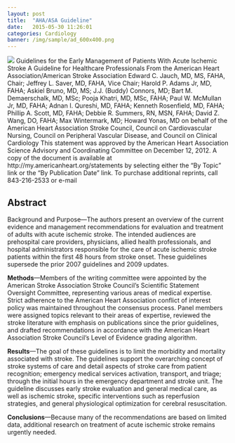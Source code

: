 ```yaml
---
layout: post
title:  "AHA/ASA Guideline"
date:   2015-05-30 11:26:01
categories: Cardiology
banner: /img/sample/ad_600x400.png
---
```


<img class="pull-right margin-left-10" src="{{site.baseurl}}{{page.banner}}"/>
Guidelines for the Early Management of Patients With Acute Ischemic Stroke
A Guideline for Healthcare Professionals From the American Heart Association/American Stroke Association
Edward C. Jauch, MD, MS, FAHA, Chair; Jeffrey L. Saver, MD, FAHA, Vice Chair; Harold P. Adams Jr, MD, FAHA; Askiel Bruno, MD, MS; J.J. (Buddy) Connors, MD; Bart M. Demaerschalk, MD, MSc; Pooja Khatri, MD, MSc, FAHA; Paul W. McMullan Jr, MD, FAHA; Adnan I. Qureshi, MD, FAHA; Kenneth Rosenfield, MD, FAHA; Phillip A. Scott, MD, FAHA; Debbie R. Summers, RN, MSN, FAHA; David Z. Wang, DO, FAHA; Max Wintermark, MD; Howard Yonas, MD on behalf of the American Heart Association Stroke Council, Council on Cardiovascular Nursing, Council on Peripheral Vascular Disease, and Council on Clinical Cardiology
This statement was approved by the American Heart Association Science Advisory and Coordinating Committee on December 12, 2012. A copy of the document is available at http://my.americanheart.org/statements by selecting either the “By Topic” link or the “By Publication Date” link. To purchase additional reprints, call 843-216-2533 or e-mail

<h2>Abstract</h2>
Background and Purpose—The authors present an overview of the current evidence and management recommendations for evaluation and treatment of adults with acute ischemic stroke. The intended audiences are prehospital care providers, physicians, allied health professionals, and hospital administrators responsible for the care of acute ischemic stroke patients within the first 48 hours from stroke onset. These guidelines supersede the prior 2007 guidelines and 2009 updates.

<strong>Methods</strong>—Members of the writing committee were appointed by the American Stroke Association Stroke Council’s Scientific Statement Oversight Committee, representing various areas of medical expertise. Strict adherence to the American Heart Association conflict of interest policy was maintained throughout the consensus process. Panel members were assigned topics relevant to their areas of expertise, reviewed the stroke literature with emphasis on publications since the prior guidelines, and drafted recommendations in accordance with the American Heart Association Stroke Council’s Level of Evidence grading algorithm.

<strong>Results</strong>—The goal of these guidelines is to limit the morbidity and mortality associated with stroke. The guidelines support the overarching concept of stroke systems of care and detail aspects of stroke care from patient recognition; emergency medical services activation, transport, and triage; through the initial hours in the emergency department and stroke unit. The guideline discusses early stroke evaluation and general medical care, as well as ischemic stroke, specific interventions such as reperfusion strategies, and general physiological optimization for cerebral resuscitation.

<strong>Conclusions</strong>—Because many of the recommendations are based on limited data, additional research on treatment of acute ischemic stroke remains urgently needed.




